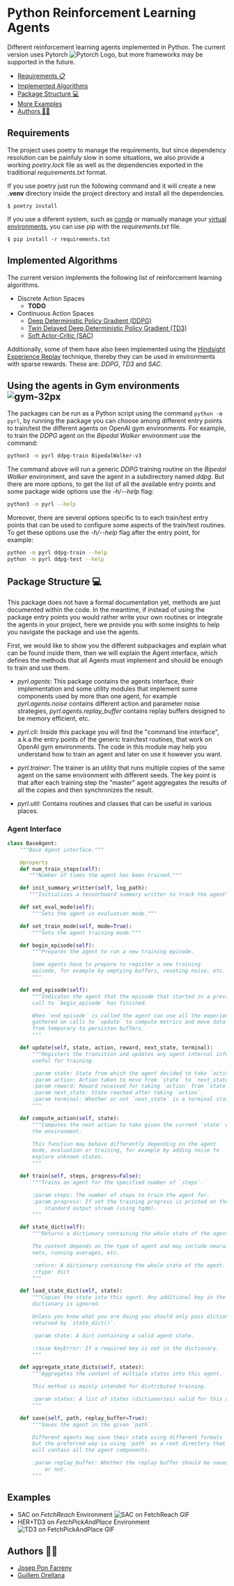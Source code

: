 # Python Reinforcement Learning Agents

Different reinforcement learning agents implemented in Python. The current
version uses Pytorch ![Pytorch Logo][pytorch-16px], but more frameworks may be
supported in the future.

 * [Requirements 📋](#Requirements-)
 * [Implemented Algorithms](#Implemented-Algorithms)
 * [Package Structure 💻](#Package-Structure-)
 * [More Examples](#More-Examples)
 * [Authors 👨‍🎨](#Authors-)

## Requirements

The project uses poetry to manage the requirements, but since dependency
resolution can be painfuly slow in some situations, we also provide a
working *poetry.lock* file as well as the dependencies exported in the
traditional *requirements.txt* format.

If you use poetry just run the following command and it will create
a new **.venv** directory inside the project directory and install
all the dependencies.

```console
$ poetry install
```

If you use a diferent system, such as [conda][miniconda] or manually
manage your [virtual environments][venv], you can use pip with the
*requirements.txt* file.

```console
$ pip install -r requirements.txt
```

## Implemented Algorithms

The current version implements the following list of reinforcement learning
algorithms.

 * Discrete Action Spaces
   * **TODO**
 * Continuous Action Spaces
   * [Deep Deterministic Policy Gradient (DDPG)][ddpg]
   * [Twin Delayed Deep Deterministic Policy Gradient (TD3)][td3]
   * [Soft Actor-Critic (SAC)][sac]

Additionally, some of them have also been implemented using the [Hindsight
Experience Replay][her] technique, thereby they can be used in environments
with sparse rewards. These are: *DDPG*, *TD3* and *SAC*.


## Using the agents in Gym environments ![gym-32px]

The packages can be run as a Python script using the command `python -m pyrl`,
by running the package you can choose among different entry points to train/test
the different agents on OpenAI gym environments. For example, to train the
*DDPG* agent on the *Bipedal Walker* environment use the command:

```bash
python3 -m pyrl ddpg-train BipedalWalker-v3
```

The command above will run a generic *DDPG* training routine on the *Bipedal
Walker* environment, and save the agent in a subdirectory named *ddpg*. But
there are more options, to get the list of all the available entry points and
some package wide options use the *-h/--help* flag:

```bash
python3 -m pyrl --help
```

Moreover, there are several options specific to to each train/test entry points
that can be used to configure some aspects of the train/test routines. To get
these options use the *-h/--help* flag after the entry point, for example:

```bash
python -m pyrl ddpg-train --help
python -m pyrl ddpg-test --help
```

## Package Structure 💻

This package does not have a formal documentation yet, methods are just
documented within the code. In the meantime, if instead of using the package
entry points you would rather write your own routines or integrate the agents
in your project, here we provide you with some insights to help you navigate
the package and use the agents.

First, we would like to show you the different subpackages and explain what
can be found inside them, then we will explain the Agent interface, which
defines the methods that all Agents must implement and should be enough to
train and use them.

 * *pyrl.agents*: This package contains the agents interface, their
    implementation and some utility modules that implement some components
    used by more than one agent, for example *pyrl.agents.noise* contains
    different action and parameter noise strategies, *pyrl.agents.replay_buffer*
    contains replay buffers designed to be memory efficient, etc.

 * *pyrl.cli*: Inside this package you will find the "command line interface",
    a.k.a the entry points of the generic train/test routines, that work on
    OpenAI gym environments. The code in this module may help you understand
    how to train an agent and later on use it however you want.

 * *pyrl.trainer*: The trainer is an utility that runs multiple copies of the
    same agent on the same environment with different seeds. The key point is
    that after each training step the "master" agent aggregates the results of
    all the copies and then synchronizes the result.

 * *pyrl.util*: Contains routines and classes that can be useful in various
    places.

### Agent Interface

```python
class BaseAgent:
    """Base Agent interface."""

    @property
    def num_train_steps(self):
       """Number of times the agent has been trained."""

    def init_summary_writter(self, log_path):
       """Initializes a tensorboard summary writter to track the agent"""

    def set_eval_mode(self):
        """Sets the agent in evaluation mode."""

    def set_train_mode(self, mode=True):
        """Sets the agent training mode."""

    def begin_episode(self):
        """Prepares the agent to run a new training episode.

        Some agents have to prepare to register a new training
        episode, for example by emptying buffers, reseting noise, etc.
        """

    def end_episode(self):
        """Indicates the agent that the episode that started in a previous
        call to `begin_episode` has finished.

        When `end_episode` is called the agent can use all the experience
        gathered on calls to `update` to compute metrics and move data
        from temporary to persisten buffers.
        """

    def update(self, state, action, reward, next_state, terminal):
        """Registers the transition and updates any agent internal information
        useful for training.

        :param state: State from which the agent decided to take `action`.
        :param action: Action taken to move from `state` to `next_state`.
        :param reward: Reward received for taking `action` from `state`.
        :param next_state: State reached after taking `action`.
        :param terminal: Whether or not `next_state` is a terminal state.
        """

    def compute_action(self, state):
        """Computes the next action to take given the current `state` of
        the environment.

        This function may behave differently depending on the agent
        mode, evaluation or training, for example by adding noise to
        explore unknown states.
        """

    def train(self, steps, progress=False):
        """Trains an agent for the specified number of `steps`.

        :param steps: The number of steps to train the agent for.
        :param progress: If set the training progress is printed on the
            standard output stream (using tqdm).
        """

    def state_dict(self):
        """Returns a dictionary containing the whole state of the agent.

        The content depends on the type of agent and may include neural
        nets, running averages, etc.

        :return: A dictionary containing the whole state of the agent.
        :rtype: dict
        """

    def load_state_dict(self, state):
        """Copies the state into this agent. Any additional key in the
        dictionary is ignored.

        Unless you know what you are doing you should only pass dictionaries
        returned by `state_dict()`.

        :param state: A dict containing a valid agent state.

        :raise KeyError: If a required key is not in the dictionary.
        """

    def aggregate_state_dicts(self, states):
        """Aggregates the content of multiple states into this agent.

        This method is mainly intended for distributed training.

        :param states: A list of states (dictionaries) valid for this agent.
        """

    def save(self, path, replay_buffer=True):
        """Saves the agent in the given `path`.

        Different agents may save their state using different formats
        but the preferred way is using `path` as a root directory that
        will contain all the agent components.

        :param replay_buffer: Whether the replay buffer should be saved
            or not.
        """
```

## Examples

 * SAC on *FetchReach* Environment
   ![SAC on FetchReach GIF](images/gif/her-sac-fetch-reach.gif)
 * HER+TD3 on *FetchPickAndPlace* Environment
   ![TD3 on FetchPickAndPlace GIF](images/gif/her-td3-fetch-pick-and-place-5.gif)

<!-- ***** References ***** -->
[ddpg]: https://arxiv.org/abs/1509.02971 "arXiv: Continuous control with deep reinforcement learning"
[td3]: https://arxiv.org/abs/1802.09477 "arXiv: Addressing Function Approximation Error in Actor-Critic Methods"
[sac]: https://arxiv.org/abs/1801.01290 "arXiv: Soft Actor-Critic: Off-Policy Maximum Entropy Deep Reinforcement Learning with a Stochastic Actor"
[her]: https://arxiv.org/abs/1707.01495 "arXiv: Hindisght Experience Replay"

[miniconda]: https://docs.conda.io/en/latest/miniconda.html "Free minimal installer for conda"
[venv]: https://docs.python.org/3/library/venv.html "Creation of virtual environments"

<!-- ***** Images ***** -->
[gym-16px]: images/gym-16.png "OpenAI Gym Logo 16px"
[gym-32px]: images/gym-16.png "OpenAI Gym Logo 32px"

[pytorch-32px]: images/pytorch-32.png "Pytorch Logo 32x32"
[pytorch-16px]: images/pytorch-16.png "Pytorch Logo 16x16"

[technologist-16px]: images/technologist-16.png "Technologist Emoji 16x16"
[technologist-32px]: images/technologist-32.png "Technologist Emoji 32x32"

## Authors 👨‍🎨

 * [Josep Pon Farreny](https://github.com/jponf)
 * [Guillem Orellana](https://github.com/Guillem96)
